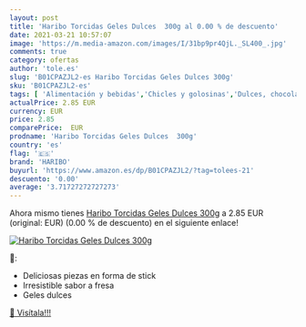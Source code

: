 ```yaml
---
layout: post
title: 'Haribo Torcidas Geles Dulces  300g al 0.00 % de descuento'
date: 2021-03-21 10:57:07
image: 'https://m.media-amazon.com/images/I/31bp9pr4QjL._SL400_.jpg'
comments: true
category: ofertas
author: 'tole.es'
slug: 'B01CPAZJL2-es Haribo Torcidas Geles Dulces 300g'
sku: 'B01CPAZJL2-es'
tags: [ 'Alimentación y bebidas','Chicles y golosinas','Dulces, chocolates y chicles','Golosinas','haribo', ]
actualPrice: 2.85 EUR
currency: EUR
price: 2.85
comparePrice:  EUR
prodname: 'Haribo Torcidas Geles Dulces  300g'
country: 'es'
flag: '🇪🇸'
brand: 'HARIBO'
buyurl: 'https://www.amazon.es/dp/B01CPAZJL2/?tag=tolees-21'
descuento: '0.00'
average: '3.71727272727273'
---
```


Ahora mismo tienes [Haribo Torcidas Geles Dulces  300g](https://www.amazon.es/dp/B01CPAZJL2/?tag=tolees-21) a 2.85 EUR (original:  EUR) (0.00 %  de descuento) en el siguiente enlace!

[![Haribo Torcidas Geles Dulces  300g](https://m.media-amazon.com/images/I/31bp9pr4QjL._SL400_.jpg)](https://www.amazon.es/dp/B01CPAZJL2/?tag=tolees-21)

🔎:

- Deliciosas piezas en forma de stick
- Irresistible sabor a fresa
- Geles dulces

[🛒 Visítala!!!](https://www.amazon.es/dp/B01CPAZJL2/?tag=tolees-21)
